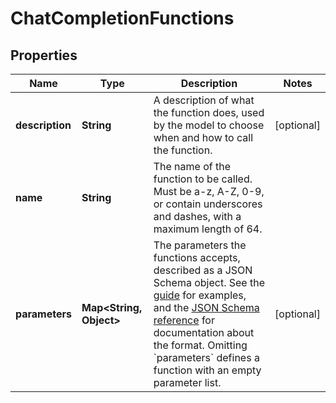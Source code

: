 

# ChatCompletionFunctions


## Properties

| Name | Type | Description | Notes |
|------------ | ------------- | ------------- | -------------|
|**description** | **String** | A description of what the function does, used by the model to choose when and how to call the function. |  [optional] |
|**name** | **String** | The name of the function to be called. Must be a-z, A-Z, 0-9, or contain underscores and dashes, with a maximum length of 64. |  |
|**parameters** | **Map&lt;String, Object&gt;** | The parameters the functions accepts, described as a JSON Schema object. See the [guide](/docs/guides/function-calling) for examples, and the [JSON Schema reference](https://json-schema.org/understanding-json-schema/) for documentation about the format.   Omitting &#x60;parameters&#x60; defines a function with an empty parameter list. |  [optional] |



